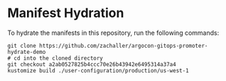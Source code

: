 # Manifest Hydration

To hydrate the manifests in this repository, run the following commands:

```shell
git clone https://github.com/zachaller/argocon-gitops-promoter-hydrate-demo
# cd into the cloned directory
git checkout a2ab0527825b4ccc70e26b43942e6495314a37a4
kustomize build ./user-configuration/production/us-west-1
```
